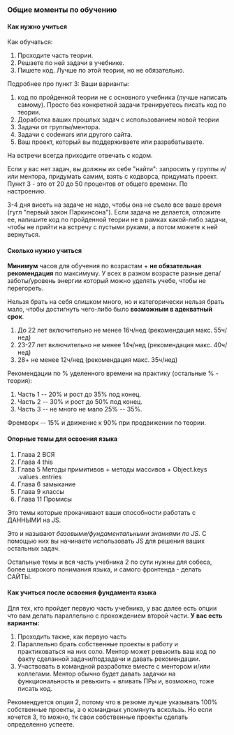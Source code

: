 ### Общие моменты по обучению

#### Как нужно учиться
Как обучаться:
1. Проходите часть теории.
2. Решаете по ней задачи в учебнике.
3. Пишете код. Лучше по этой теории, но не обязательно.

Подробнее про пункт 3:
Ваши варианты:
1. код по пройденной теории не с основного учебника (лучше написать самому). Просто без конкретной задачи тренируетесь писать код по теории.
2. Доработка ваших прошлых задач с использованием новой теории
3. Задачи от группы/ментора.
4. Задачи с codewars или другого сайта. 
5. Ваш проект, который вы поддерживаете или разрабатываете.

На встречи всегда приходите отвечать с кодом.

Если у вас нет задач, вы должны их себе "найти": запросить у группы и/или ментора, придумать самим, взять с кодворса, придумать проект.
Пункт 3 - это от 20 до 50 процентов от общего времени. По настроению.

3-4 дня висеть на задаче не надо, чтобы она не съело все ваше время (гугл "первый закон Паркинсона"). Если задача не делается, отложите ее, напишите код по пройденной теории не в рамках какой-либо задачи, чтобы не прийти на встречу с пустыми руками, а потом можете к ней вернуться.

#### Сколько нужно учиться
**Минимум** часов для обучения по возрастам + **не обязательная рекомендация** по максимуму. У всех в разном возрасте разные дела/заботы/уровень энергии который можно уделять учебе, чтобы не перегореть.

Нельзя брать на себя слишком много, но и категорически нельзя брать мало, чтобы достигнуть чего-либо было **возможным в адекватный срок**.
1. До 22 лет включительно не менее 16ч/нед (рекомендация макс. 55ч/нед)
2. 23-27 лет включительно не менее 14ч/нед (рекомендация макс. 40ч/нед) 
3. 28+ не менее 12ч/нед (рекомендация макс. 35ч/нед)

Рекомендации по % уделенного времени на практику (остальные % - теория): 
1. Часть 1 -- 20% и рост до 35% под конец.
2. Часть 2 -- 30% и рост до 50% под конец.
3. Часть 3 -- не много не мало 25% -- 35%.

Фремворк -- 15% и движение к 90% при продвижении по теории.

#### Опорные темы для освоения языка
1. Глава 2 ВСЯ
2. Глава 4 this
3. Глава 5 Методы примитивов + методы массивов + Object.keys .values .entries
4. Глава 6 замыкание
5. Глава 9 классы
6. Глава 11 Промисы

Это темы которые прокачивают ваши способности работать с ДАННЫМИ на JS. 

Это и называют *базовыми/фундаментальными знаниями по JS*. С помощью них вы начинаете использовать JS для решения ваших остальных задач.

Остальные темы и вся часть учебника 2 по сути нужны для собеса, более широкого понимания языка, и самого фронтенда - делать САЙТЫ.

#### Как учиться после освоения фундамента языка
Для тех, кто пройдет первую часть учебника, у вас далее есть опции что вам делать параллельно с прохождением второй части. **У вас есть варианты:** 
1. Проходить также, как первую часть
2. Параллельно брать собственные проекты в работу и практиковаться на них соло. Ментор может ревьюить ваш код по факту сделанной задачи/подзадачи и давать рекомендации.
3. Участвовать в командной разработке вместе с ментором и/или коллегами. Ментор обычно будет давать задачки на функциональность и ревьюить + вливать ПРы и, возможно, тоже писать код.

Рекомендуется опция 2, потому что в резюме лучше указывать 100% собственные проекты, а о командных упомянуть вскользь. Но если хочется 3, то можно, тк свои собственные проекты сделать определенно успеете.
